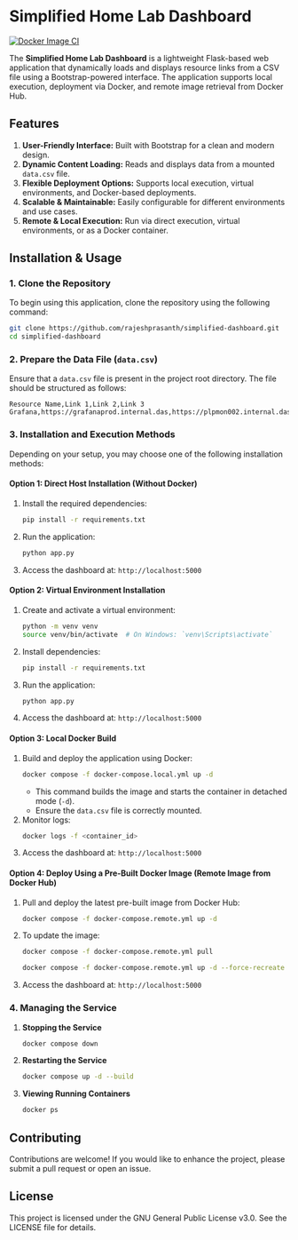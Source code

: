 # Simplified Home Lab Dashboard

[![Docker Image CI](https://github.com/rajeshprasanth/simplified-dashboard/actions/workflows/docker-image.yml/badge.svg)](https://github.com/rajeshprasanth/simplified-dashboard/actions/workflows/docker-image.yml)

The **Simplified Home Lab Dashboard** is a lightweight Flask-based web application that dynamically loads and displays resource links from a CSV file using a Bootstrap-powered interface. The application supports local execution, deployment via Docker, and remote image retrieval from Docker Hub.

## Features

1. **User-Friendly Interface:** Built with Bootstrap for a clean and modern design.
2. **Dynamic Content Loading:** Reads and displays data from a mounted `data.csv` file.
3. **Flexible Deployment Options:** Supports local execution, virtual environments, and Docker-based deployments.
4. **Scalable & Maintainable:** Easily configurable for different environments and use cases.
5. **Remote & Local Execution:** Run via direct execution, virtual environments, or as a Docker container.

## Installation & Usage

### 1. Clone the Repository

To begin using this application, clone the repository using the following command:

```bash
git clone https://github.com/rajeshprasanth/simplified-dashboard.git
cd simplified-dashboard
```

### 2. Prepare the Data File (`data.csv`)

Ensure that a `data.csv` file is present in the project root directory. The file should be structured as follows:

```
Resource Name,Link 1,Link 2,Link 3
Grafana,https://grafanaprod.internal.das,https://plpmon002.internal.das:600,https://10.0.0.90:600
```

### 3. Installation and Execution Methods

Depending on your setup, you may choose one of the following installation methods:

#### Option 1: Direct Host Installation (Without Docker)

1. Install the required dependencies:
   ```bash
   pip install -r requirements.txt
   ```
2. Run the application:
   ```bash
   python app.py
   ```
3. Access the dashboard at: `http://localhost:5000`

#### Option 2: Virtual Environment Installation

1. Create and activate a virtual environment:
   ```bash
   python -m venv venv
   source venv/bin/activate  # On Windows: `venv\Scripts\activate`
   ```
2. Install dependencies:
   ```bash
   pip install -r requirements.txt
   ```
3. Run the application:
   ```bash
   python app.py
   ```
4. Access the dashboard at: `http://localhost:5000`

#### Option 3: Local Docker Build

1. Build and deploy the application using Docker:
   ```bash
   docker compose -f docker-compose.local.yml up -d
   ```
   - This command builds the image and starts the container in detached mode (`-d`).
   - Ensure the `data.csv` file is correctly mounted.
2. Monitor logs:
   ```bash
   docker logs -f <container_id>
   ```
3. Access the dashboard at: `http://localhost:5000`

#### Option 4: Deploy Using a Pre-Built Docker Image (Remote Image from Docker Hub)

1. Pull and deploy the latest pre-built image from Docker Hub:
   ```bash
   docker compose -f docker-compose.remote.yml up -d
   ```
2. To update the image:
   ```bash
   docker compose -f docker-compose.remote.yml pull
   ```
   ```bash
   docker compose -f docker-compose.remote.yml up -d --force-recreate
   ```
3. Access the dashboard at: `http://localhost:5000`

### 4. Managing the Service

1. **Stopping the Service**
   ```bash
   docker compose down
   ```
2. **Restarting the Service**
   ```bash
   docker compose up -d --build
   ```
3. **Viewing Running Containers**
   ```bash
   docker ps
   ```

## Contributing

Contributions are welcome! If you would like to enhance the project, please submit a pull request or open an issue.

## License

This project is licensed under the GNU General Public License v3.0. See the LICENSE file for details.

